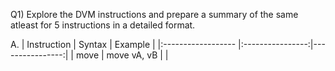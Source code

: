 Q1) Explore the DVM instructions and prepare a summary of the same atleast for 5 instructions in a detailed format.

A.
| Instruction        | Syntax           | Example         |
|:------------------ |:----------------:|----------------:|
| move               | move vA, vB      |                 |